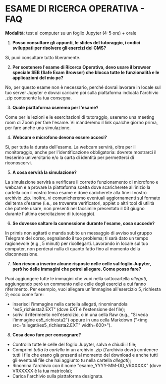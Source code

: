 # ESAME DI RICERCA OPERATIVA - FAQ #

__Modalità__: test al computer su un foglio Jupyter (4-5 ore) + orale

1. __Posso consultare gli appunti, le slides del tutoraggio, i codici sviluppati per risolvere gli esercizi del CMS?__

Sì, puoi consultare tutto liberamente.

2. __Per sostenere l'esame di Ricerca Operativa, devo usare il browser speciale SEB (Safe Exam Browser) che blocca tutte le funzionalità e le applicazioni del mio pc?__

No, per questo esame non è necessario, perché dovrai lavorare in locale sul tuo server Jupyter e dovrai caricare poi sulla piattaforma indicata l'archivio .zip contenente la tua consegna.

3. __Quale piattaforma useremo per l'esame?__

Come per le lezioni e le esercitazioni di tutoraggio, useremo una meeting room di Zoom per fare l'esame. Vi manderemo il link qualche giorno prima, per fare anche una simulazione.

4. __Webcam e microfono devono essere accesi?__

Sì, per tutta la durata dell'esame. La webcam servirà, oltre per il monitoraggio, anche per l'identificazione obbligatoria: dovrete mostrarci il tesserino universitario e/o la carta di identità per permetterci di riconoscervi.

5. __A cosa servirà la simulazione?__

La simulazione servirà a verificare il corretto funzionamento di microfono e webcam e a provare la piattaforma scelta dove scaricherete all'inizio la cartella con il vostro tema esame e dove caricherete alla fine il vostro archivio .zip. Inoltre, vi comunicheremo eventuali aggiornamenti sul formato del tema d'esame (i.e., se troverete verificatori, applet o altri tool di utilità che potrete usare, non presenti nel facsimile presentato il 03 giugno durante l'ultima esercitazione di tutoraggio).

6. __Se dovesse saltare la connessione durante l'esame, cosa succede?__

In primis non agitarti e manda subito un messaggio di avviso sul gruppo Telegram del corso, segnalando il tuo problema; ti sarà dato un tempo ragionevole (e.g., 5 minuti) per ricollegarti.
Lavorando in locale sul tuo computer, non perderai nulla di quanto fatto fino al momento della disconnessione.

7. __Non riesco a inserire alcune risposte nelle celle sul foglio Jupyter, però ho delle immagini che potrei allegare. Come posso fare?__

Puoi aggiungere tutte le immagini che vuoi nella sottocartella _allegati_, aggiungendo però un commento nelle celle degli esercizi a cui fanno riferimento. Per esempio, vuoi allegare un'immagine all'esercizio 5, richiesta 2; ecco come fare:
- inserisci l'immagine nella cartella allegati, rinominandola "es5_richiesta2.EXT" (dove EXT è l'estensione del file);
- scrivi il riferimento nell'esercizio, o in una cella Raw (e.g., "Si veda l'immagine es5_richiesta2") oppure in una cella Markdown ("<img src='allegati/es5_richiesta2.EXT" width=600>").

8. __Cosa devo fare per consegnare?__
- Controlla tutte le celle del foglio Jupyter, salva e chiudi il file;
- Comprimi _tutta la cartella_ in un archivio .zip (l'archivio dovrà contenere tutti i file che erano già presenti al momento del download e anche tutti gli eventuali file che hai aggiunto tu nella cartella _allegati_);
- Rinomina l'archivio con il nome "esame_YYYY-MM-DD_VRXXXXX" (dove VRXXXXX è la tua matricola);
- Carica l'archivio sulla piattaforma designata.
